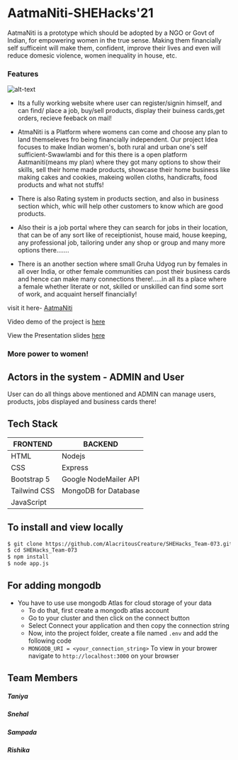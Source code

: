 # AatmaNiti-SHEHacks'21
AatmaNiti is a prototype which should be adopted by a NGO or Govt of Indian, for empowering women in the true sense. 
Making them financially self sufficeint will make them, confident, improve their lives and even will reduce domesic violence, women inequality in house, etc.


### Features

![alt-text](https://github.com/AlacritousCreature/SHEHacks_Team-073/blob/main/home-1.png)

* Its a fully working website where user can register/signin himself, and can find/ place a job, buy/sell products, display their buiness cards,get orders, recieve feeback on  mail!

* AtmaNiti is a Platform where womens can come and choose any plan to land themseleves fro being financially independent.
Our project Idea focuses to make Indian women's, both rural and urban one's self sufficient-Swawlambi and for this there is a open platform Aatmaniti(means my plan)  where they got many options to show their skills, sell their home made products, showcase their home business like making cakes and cookies, makeing wollen cloths, handicrafts, food products and what not stuffs!

* There is also Rating system in products section, and also in business section which, whic will help other customers to know which are good products.

* Also their is a job portal where they can search for jobs in their location, that can be of any sort like of receiptionist, house maid, house keeping, any professional job, tailoring under any shop or group and many more options there.......

* There is an another section where small Gruha Udyog run by females in all over India, or other female communities can post their business cards and hence can make many connections there!.....in all its a place where a female whether literate or not, skilled or unskilled can find some sort of work, and acquaint herself financially!

visit it here-
[AatmaNiti](https://aatmaniti.herokuapp.com/)

Video demo of the project is [here]( https://www.youtube.com/watch?v=gIH89xIsYQg)

View the Presentation slides [here](https://docs.google.com/presentation/d/1qVY_nJOMUykOPDrhpVwPA6btTfJkFD1FfU70oO95xmE/edit?usp=sharing)

### More power to women!


## Actors in the system - ADMIN and User

 User can do all things above mentioned and ADMIN can manage users, products, jobs displayed and business cards there!

## Tech Stack

| FRONTEND      | BACKEND       |
| ------------- | ------------- |
| HTML          |   Nodejs
| CSS           | Express  |
| Bootstrap 5   | Google NodeMailer API|
| Tailwind CSS  |MongoDB for Database|
| JavaScript    |  |

## To install and view locally

```bash
$ git clone https://github.com/AlacritousCreature/SHEHacks_Team-073.git
$ cd SHEHacks_Team-073
$ npm install
$ node app.js
```

## For adding mongodb

- You have to use use mongodb Atlas for cloud storage of your data
  - To do that, first create a mongodb atlas account
  - Go to your cluster and then click on the connect button
  - Select Connect your application and then copy the connection string
  - Now, into the project folder, create a file named `.env` and add the following code
  - `MONGODB_URI = <your_connection_string>`
    To view in your brower navigate to `http://localhost:3000` on your browser

## Team Members

##### Taniya

##### Snehal

##### Sampada

##### Rishika
